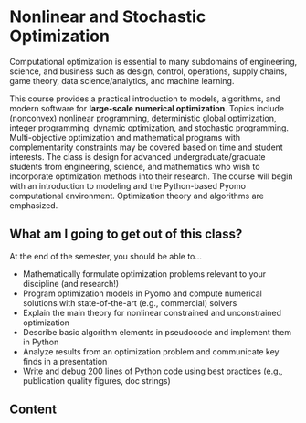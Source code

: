 # Nonlinear and Stochastic Optimization

Computational optimization is essential to many subdomains of engineering, science, and business such as design, control, operations, supply chains, game theory, data science/analytics, and machine learning.

This course provides a practical introduction to models, algorithms, and modern software for **large-scale numerical optimization**. Topics include (nonconvex) nonlinear programming, deterministic global optimization, integer programming, dynamic optimization, and stochastic programming. Multi-objective optimization and mathematical programs with complementarity constraints may be covered based on time and student interests. The class is design for advanced undergraduate/graduate students from engineering, science, and mathematics who wish to incorporate optimization methods into their research. The course will begin with an introduction to modeling and the Python-based Pyomo computational environment. Optimization theory and algorithms are emphasized.

## What am I going to get out of this class?

At the end of the semester, you should be able to...
- Mathematically formulate optimization problems relevant to your discipline (and research!)
- Program optimization models in Pyomo and compute numerical solutions with state-of-the-art (e.g., commercial) solvers
- Explain the main theory for nonlinear constrained and unconstrained optimization
- Describe basic algorithm elements in pseudocode and implement them in Python
- Analyze results from an optimization problem and communicate key finds in a presentation
- Write and debug 200 lines of Python code using best practices (e.g., publication quality figures, doc strings)

## Content

```{tableofcontents}
```
